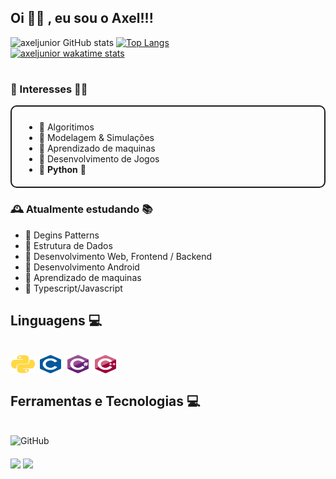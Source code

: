 ## Oi 👋🏽 , eu sou o Axel!!!

![axeljunior GitHub stats](https://github-readme-stats.vercel.app/api?username=axeljunior&show_icons=true&theme=slateorange)
[![Top Langs](https://github-readme-stats.vercel.app/api/top-langs/?username=axeljunior&layout=compact&exclude_repo=Alura-ImersaoDados&langs_count=16&theme=slateorange)](https://github.com/axeljunior/github-readme-stats)   
[![axeljunior wakatime stats](https://github-readme-stats.vercel.app/api/wakatime?username=axeljunior&theme=slateorange)](https://github.com/axeljunior/github-readme-stats)
  
#
### 🖤 Interesses 👨‍💻

<div style="border-width:2px;border:2px solid;border-radius:10px;padding:10px 10px 5px 20px;">
 
* 📌 Algoritimos
* 📌 Modelagem & Simulações
* 📌 Aprendizado de maquinas
* 📌 Desenvolvimento de Jogos
* 📌 **Python** 💖

</div>

### 🕰 Atualmente estudando 📚
<div>

* 📌 Degins Patterns
* 📌 Estrutura de Dados
* 📌 Desenvolvimento Web, Frontend / Backend
* 📌 Desenvolvimento Android
* 📌 Aprendizado de maquinas
* 📌 Typescript/Javascript

## Linguagens 💻
<div style="display: inline_block"><br>
  <img align="center" alt="Axel-Py" height="30" width="40" src="https://raw.githubusercontent.com/devicons/devicon/master/icons/python/python-plain.svg">
  <img align="center" alt="Axel-c" height="30" width="40" src="https://raw.githubusercontent.com/devicons/devicon/master/icons/c/c-plain.svg">
  <img align="center" alt="Axel-Csharp" height="30" width="40" src="https://raw.githubusercontent.com/devicons/devicon/master/icons/csharp/csharp-original.svg">
  <img align="center" alt="Axel-Cplusplus" height="30" width="40" src="https://raw.githubusercontent.com/devicons/devicon/master/icons/cplusplus/cplusplus-original.svg">
</div>

## Ferramentas e Tecnologias 💻
<div style="display: inline_block"><br>
  <img alt="GitHub" src="https://img.shields.io/badge/github-%23121011.svg?style=for-the-badge&logo=github&logoColor=white"/>

</div>
  
  ####
  
  <div>
  <a href = "mailto: alexandre_junior@id.uff.br"><img src="https://img.shields.io/badge/-Gmail-%23EA4335?style=for-the-badge&logo=gmail&logoColor=white" target="_blank"></a>
  <a href="https://www.linkedin.com/in/axel-júnior-504082211" target="_blank"><img src="https://img.shields.io/badge/-LinkedIn-%230077B5?style=for-the-badge&logo=linkedin&logoColor=white" target="_blank"></a>
</div>
